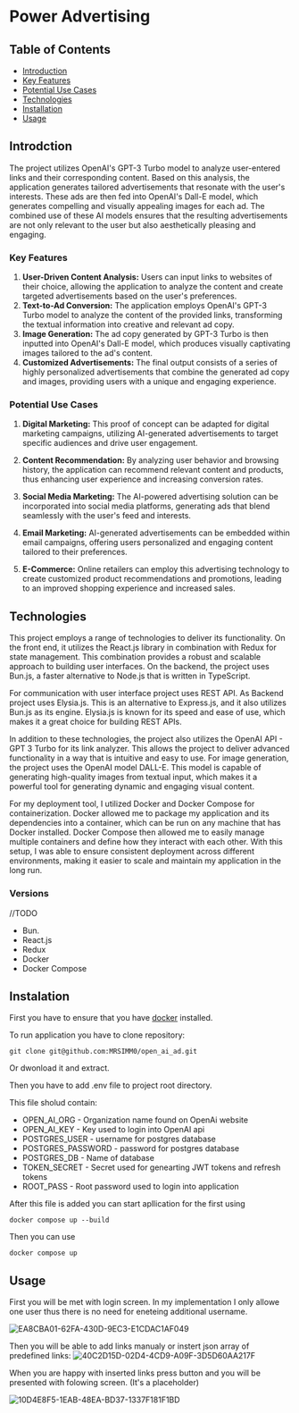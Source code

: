 # Power Advertising


## Table of Contents

- [Introduction](#introduction) 
- [Key Features](#key_features)
- [Potential Use Cases](#use_cases)
- [Technologies](#tech)
- [Installation](#instalation)
- [Usage](#usage)

## Introdction <a name="introduction"></a>

The project utilizes OpenAI's GPT-3 Turbo model to analyze user-entered links and their corresponding content. Based on this analysis, the application generates tailored advertisements that resonate with the user's interests. These ads are then fed into OpenAI's Dall-E model, which generates compelling and visually appealing images for each ad. The combined use of these AI models ensures that the resulting advertisements are not only relevant to the user but also aesthetically pleasing and engaging.

### Key Features <a name="key_features"></a>

  1. **User-Driven Content Analysis:** Users can input links to websites of their choice, allowing the application to analyze the content and create targeted advertisements based on the user's preferences.
  2. **Text-to-Ad Conversion:** The application employs OpenAI's GPT-3 Turbo model to analyze the content of the provided links, transforming the textual information into creative and relevant ad copy.
  3. **Image Generation:** The ad copy generated by GPT-3 Turbo is then inputted into OpenAI's Dall-E model, which produces visually captivating images tailored to the ad's content.
  4. **Customized Advertisements:** The final output consists of a series of highly personalized advertisements that combine the generated ad copy and images, providing users with a unique and engaging experience.
### Potential Use Cases <a name="use_cases"></a>

   1. **Digital Marketing:** This proof of concept can be adapted for digital marketing campaigns, utilizing AI-generated advertisements to target specific audiences and drive user engagement.

   2. **Content Recommendation:** By analyzing user behavior and browsing history, the application can recommend relevant content and products, thus enhancing user experience and increasing conversion rates.

   3. **Social Media Marketing:** The AI-powered advertising solution can be incorporated into social media platforms, generating ads that blend seamlessly with the user's feed and interests.

   4. **Email Marketing:** AI-generated advertisements can be embedded within email campaigns, offering users personalized and engaging content tailored to their preferences.

   5. **E-Commerce:** Online retailers can employ this advertising technology to create customized product recommendations and promotions, leading to an improved shopping experience and increased sales.

## Technologies <a name="tech"></a>

This project employs a range of technologies to deliver its functionality. On the front end, it utilizes the React.js library in combination with Redux for state management. This combination provides a robust and scalable approach to building user interfaces. On the backend, the project uses Bun.js, a faster alternative to Node.js that is written in TypeScript.

For communication with user interface project uses REST API. As Backend project uses Elysia.js. This is an alternative to Express.js, and it also utilizes Bun.js as its engine. Elysia.js is known for its speed and ease of use, which makes it a great choice for building REST APIs.

In addition to these technologies, the project also utilizes the OpenAI API - GPT 3 Turbo for its link analyzer. This allows the project to deliver advanced functionality in a way that is intuitive and easy to use. For image generation, the project uses the OpenAI model DALL-E. This model is capable of generating high-quality images from textual input, which makes it a powerful tool for generating dynamic and engaging visual content.

For my deployment tool, I utilized Docker and Docker Compose for containerization. Docker allowed me to package my application and its dependencies into a container, which can be run on any machine that has Docker installed. Docker Compose then allowed me to easily manage multiple containers and define how they interact with each other. With this setup, I was able to ensure consistent deployment across different environments, making it easier to scale and maintain my application in the long run.

### Versions
//TODO
- Bun.
- React.js
- Redux
- Docker
- Docker Compose

## Instalation <a name="instalation"></a>

First you have to ensure that you have [docker](https://docs.docker.com/engine/install/) installed.

To run application you have to clone repository:
```
git clone git@github.com:MRSIMM0/open_ai_ad.git
```
Or dwonload it and extract. 

Then you have to add .env file to project root directory. 

This file sholud contain:
- OPEN_AI_ORG - Organization name found on OpenAi website
- OPEN_AI_KEY - Key used to login into OpenAI api
- POSTGRES_USER - username for postgres database 
- POSTGRES_PASSWORD - password for postgres database
- POSTGRES_DB - Name of database
- TOKEN_SECRET - Secret used for genearting JWT tokens and refresh tokens
- ROOT_PASS - Root password used to login into application
      
After this file is added you can start apllication for the first using

```
docker compose up --build
```

Then you can use 

```
docker compose up
```

## Usage <a name="usage"></a>

First you will be met with login screen. 
In my implementation I only allowe one user thus there is no need for eneteing additional username.

![EA8CBA01-62FA-430D-9EC3-E1CDAC1AF049](https://user-images.githubusercontent.com/44839807/231203472-791766d8-25af-4995-b33d-784cab5fd957.jpeg)


Then you will be able to add links manualy or instert json array of predefined links:
![40C2D15D-02D4-4CD9-A09F-3D5D60AA217F](https://user-images.githubusercontent.com/44839807/231198657-d7439984-bb78-408e-9e20-00ffd7bd3eae.jpeg)


When you are happy with inserted links press button and you will be presented with folowing screen. (It's a placeholder)

![10D4E8F5-1EAB-48EA-BD37-1337F181F1BD](https://user-images.githubusercontent.com/44839807/231204774-bfeced09-4b87-4f4a-85c0-9edc164bf007.jpeg)



